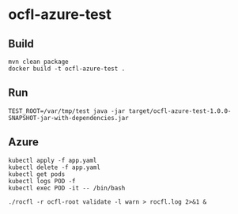 # ocfl-azure-test

## Build

```shell
mvn clean package
docker build -t ocfl-azure-test .
```

## Run

```shell
TEST_ROOT=/var/tmp/test java -jar target/ocfl-azure-test-1.0.0-SNAPSHOT-jar-with-dependencies.jar
```

## Azure

```shell
kubectl apply -f app.yaml
kubectl delete -f app.yaml
kubectl get pods
kubectl logs POD -f
kubectl exec POD -it -- /bin/bash

./rocfl -r ocfl-root validate -l warn > rocfl.log 2>&1 &
```
